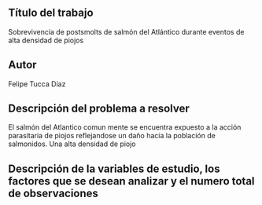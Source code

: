 ## Título del trabajo
Sobrevivencia de postsmolts de salmón del Atlántico durante eventos de alta densidad de piojos

## Autor
Felipe Tucca Díaz

## Descripción del problema a resolver
El salmón del Atlantico comun mente se encuentra expuesto a la acción parasitaria de piojos reflejandose un daño hacia la población de salmonidos. Una alta densidad de piojo  

## Descripción de la variables de estudio, los factores que se desean analizar y el numero total de observaciones



